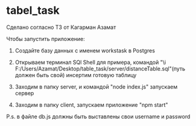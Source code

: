 # tabel_task

Сделано согласно ТЗ от Кагарман Азамат

Чтобы запустить приложение:

1) Создайте базу данных с именем workstask в Postgres

2) Открываем терминал SQl Shell для примера, командой "\i F:/Users/Azamat/Desktop/table_task/server/distanceTable.sql"(путь должен быть свой) инсертим готовую таблицу

3) Заходим в папку server, и командой "node index.js" запускаем сервер

4) Заходим в папку client, запускаем приложение "npm start"

P.s. в файле db.js должны быть выставлены свои username и password